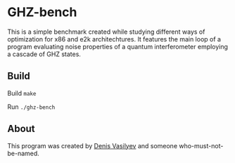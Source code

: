# GHZ-bench

This is a simple benchmark created while studying different ways of optimization for x86 and e2k architechtures. It features the main loop of a program evaluating noise properties of a quantum interferometer employing a cascade of GHZ states.

## Build

Build
`make`

Run
`./ghz-bench`

## About

This program was created by [Denis Vasilyev](https://github.com/Vutshi) and someone who-must-not-be-named.
